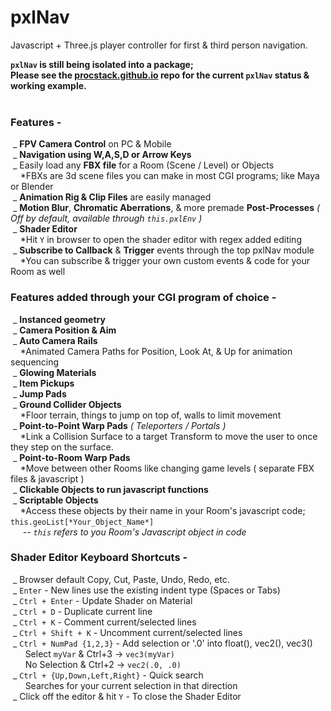 # pxlNav
Javascript + Three.js player controller for first &amp; third person navigation.

**`pxlNav` is still being isolated into a package;**
<br/>**Please see the [procstack.github.io](https://github.com/ProcStack/procstack.github.io) repo for the current `pxlNav` status &amp; working example.**
<br/><br/>

### Features -
&nbsp;\_ **FPV Camera Control** on PC & Mobile
<br/>&nbsp;\_ **Navigation using W,A,S,D or Arrow Keys**
<br/>&nbsp;\_ Easily load any **FBX file** for a Room (Scene / Level) or Objects
<br/>&nbsp;&nbsp;&nbsp; \*FBXs are 3d scene files you can make in most CGI programs; like Maya or Blender 
<br/>&nbsp;\_ **Animation Rig & Clip Files** are easily managed
<br/>&nbsp;\_ **Motion Blur**, **Chromatic Aberrations**, & more premade **Post-Processes** *( Off by default, available through `this.pxlEnv` )*
<br/>&nbsp;\_ **Shader Editor**
<br/>&nbsp;&nbsp;&nbsp; \*Hit `Y` in browser to open the shader editor with regex added editing
<br/>&nbsp;\_ **Subscribe to Callback** & **Trigger** events through the top pxlNav module
<br/>&nbsp;&nbsp;&nbsp; \*You can subscribe & trigger your own custom events & code for your Room as well
<br/>



### Features added through your CGI program of choice -
&nbsp;\_ **Instanced geometry**
<br/>&nbsp;\_ **Camera Position & Aim**
<br/>&nbsp;\_ **Auto Camera Rails**
<br/>&nbsp;&nbsp;&nbsp; \*Animated Camera Paths for Position, Look At, & Up for animation sequencing
<br/>&nbsp;\_ **Glowing Materials**
<br/>&nbsp;\_ **Item Pickups**
<br/>&nbsp;\_ **Jump Pads**
<br/>&nbsp;\_ **Ground Collider Objects**
<br/>&nbsp;&nbsp;&nbsp; \*Floor terrain, things to jump on top of, walls to limit movement 
<br/>&nbsp;\_ **Point-to-Point Warp Pads** *( Teleporters / Portals )*
<br/>&nbsp;&nbsp;&nbsp; \*Link a Collision Surface to a target Transform to move the user to once they step on the surface.
<br/>&nbsp;\_ **Point-to-Room Warp Pads**
<br/>&nbsp;&nbsp;&nbsp; \*Move between other Rooms like changing game levels ( separate FBX files & javascript )
<br/>&nbsp;\_ **Clickable Objects to run javascript functions**
<br/>&nbsp;\_ **Scriptable Objects**
<br/>&nbsp;&nbsp;&nbsp; \*Access these objects by their name in your Room's javascript code; `this.geoList[*Your_Object_Name*]`
*<br/>&nbsp;&nbsp;&nbsp;&nbsp;&nbsp;-- `this` refers to you Room's Javascript object in code*
<br/>



### Shader Editor Keyboard Shortcuts -
&nbsp;\_ Browser default Copy, Cut, Paste, Undo, Redo, etc.
<br/>&nbsp;\_ `Enter` - New lines use the existing indent type (Spaces or Tabs)
<br/>&nbsp;\_ `Ctrl + Enter` - Update Shader on Material
<br/>&nbsp;\_ `Ctrl + D` -  Duplicate current line
<br/>&nbsp;\_ `Ctrl + K` - Comment current/selected lines
<br/>&nbsp;\_ `Ctrl + Shift + K` - Uncomment current/selected lines
<br/>&nbsp;\_ `Ctrl + NumPad {1,2,3}` - Add selection or '.0' into float(), vec2(), vec3()
<br/>&nbsp;&nbsp;&nbsp;&nbsp;&nbsp;  Select `myVar` & Ctrl+3 -> `vec3(myVar)`
<br/>&nbsp;&nbsp;&nbsp;&nbsp;&nbsp;  No Selection & Ctrl+2 -> `vec2(.0, .0)`
<br/>&nbsp;\_ `Ctrl + {Up,Down,Left,Right}` - Quick search
<br/>&nbsp;&nbsp;&nbsp;&nbsp;&nbsp; Searches for your current selection in that direction
<br/>&nbsp;\_ Click off the editor & hit `Y` - To close the Shader Editor
